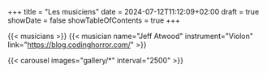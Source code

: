 +++
title = "Les musiciens"
date = 2024-07-12T11:12:09+02:00
draft = true
showDate = false
showTableOfContents = true
+++

{{< musicians >}}
{{< musician name="Jeff Atwood" instrument="Violon" link="https://blog.codinghorror.com/" >}}

{{< carousel images="gallery/*" interval="2500" >}}
